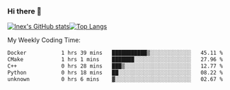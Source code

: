 ### Hi there 👋
[![lnex's GitHub stats](https://github-readme-stats.vercel.app/api?username=lnexenl&count_private=true&show_icons=true)](https://github.com/anuraghazra/github-readme-stats)[![Top Langs](https://github-readme-stats.vercel.app/api/top-langs/?username=lnexenl&layout=compact&langs_count=8&exclude_repo=32-bit-MIPS-CPU)](https://github.com/anuraghazra/github-readme-stats)

My Weekly Coding Time:
<!--START_SECTION:waka-->

```txt
Docker           1 hrs 39 mins   ███████████▒░░░░░░░░░░░░░   45.11 %
CMake            1 hrs 1 mins    ███████░░░░░░░░░░░░░░░░░░   27.96 %
C++              0 hrs 28 mins   ███▒░░░░░░░░░░░░░░░░░░░░░   12.77 %
Python           0 hrs 18 mins   ██░░░░░░░░░░░░░░░░░░░░░░░   08.22 %
unknown          0 hrs 6 mins    ▓░░░░░░░░░░░░░░░░░░░░░░░░   02.67 %
```

<!--END_SECTION:waka-->
